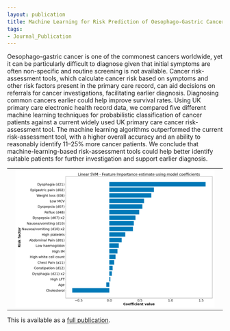 ```yaml
---
layout: publication
title: Machine Learning for Risk Prediction of Oesophago-Gastric Cancer in Primary Care - Comparison with Existing Risk-Assessment Tools - Emma Briggs 2022
tags:
- Journal_Publication
---
```


Oesophago-gastric cancer is one of the commonest cancers worldwide, yet it can be particularly difficult to diagnose given that initial symptoms are often non-specific and routine screening is not available. Cancer risk-assessment tools, which calculate cancer risk based on symptoms and other risk factors present in the primary care record, can aid decisions on referrals for cancer investigations, facilitating earlier diagnosis. Diagnosing common cancers earlier could help improve survival rates. Using UK primary care electronic health record data, we compared five different machine learning techniques for probabilistic classification of cancer patients against a current widely used UK primary care cancer risk-assessment tool. The machine learning algorithms outperformed the current risk-assessment tool, with a higher overall accuracy and an ability to reasonably identify 11–25% more cancer patients. We conclude that machine-learning-based risk-assessment tools could help better identify suitable patients for further investigation and support earlier diagnosis.

<table>
  <tr>
    <th><img src="/images/Emma_Briggs_cancers_feature_importance.png" style="max-width: 95%;" /></th>
  </tr>
</table>


This is available as a [full publication](https://doi.org/10.3390/cancers14205023).
